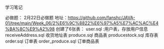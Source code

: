 学习笔记

必做题：
    2月22日必做题
    地址：https://github.com/fanshc/JAVA-01/tree/main/Week_06/2%E6%9C%8822%E6%97%A5%E7%AC%AC%E4%BA%8C%E9%A2%98
    创建了6张表：
        user.sql :用户表，存放用户信息
        receiveAddress.sql  收货地址表
        produce.sql  商品表
        producestock.sql 库存表
        order.sql 订单表
        order_produce.sql 订单商品表
